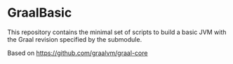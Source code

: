 GraalBasic
==========

This repository contains the minimal set of scripts to build a basic JVM with
the Graal revision specified by the submodule.

Based on https://github.com/graalvm/graal-core
